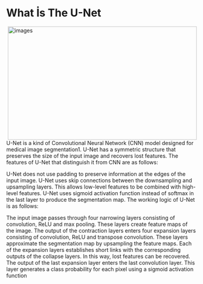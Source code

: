 # What İs The U-Net

<img src="https://www.frontiersin.org/files/Articles/482352/fonc-09-00964-HTML/image_m/fonc-09-00964-g002.jpg" alt="images" align="right" width="500" height="300">

U-Net is a kind of Convolutional Neural Network (CNN) model designed for medical image segmentation1. U-Net has a symmetric structure that preserves the size of the input image and recovers lost features. 
The features of U-Net that distinguish it from CNN are as follows:

U-Net does not use padding to preserve information at the edges of the input image.
U-Net uses skip connections between the downsampling and upsampling layers. This allows low-level features to be combined with high-level features.
U-Net uses sigmoid activation function instead of softmax in the last layer to produce the segmentation map.
The working logic of U-Net is as follows:

The input image passes through four narrowing layers consisting of convolution, ReLU and max pooling. These layers create feature maps of the image.
The output of the contraction layers enters four expansion layers consisting of convolution, ReLU and transpose convolution. These layers approximate the segmentation map by upsampling the feature maps.
Each of the expansion layers establishes short links with the corresponding outputs of the collapse layers. In this way, lost features can be recovered.
The output of the last expansion layer enters the last convolution layer. This layer generates a class probability for each pixel using a sigmoid activation function

